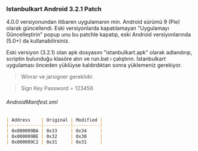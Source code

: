 ### Istanbulkart Android 3.2.1 Patch



4.0.0 versiyonundan itibaren uygulamanın min. Android sürümü 9 (Pie) olarak güncellendi. Eski versiyonlarda kapatılamayan "Uygulamayı Güncelleştirin" popup unu bu patchle kapatıp, eski Android versiyonlarında (5.0+) da kullanabilirsiniz.

Eski versiyon (3.2.1) olan apk dosyasını "istanbulkart.apk" olarak adlandırıp, scriptin bulunduğu klasöre atın ve run.bat ı çalıştırın. İstanbulkart uygulaması önceden yüklüyse kaldırdıktan sonra yüklemeniz gerekiyor.



> Winrar ve jarsigner gereklidir.

> Sign Key Password = 123456



###### AndroidManifest.xml

```markdown
| Address    | Original | Modified |
|------------|----------|----------|
| 0x000009BA | 0x33     | 0x34     |
| 0x000009BE | 0x32     | 0x30     |
| 0x000009C2 | 0x31     | 0x31     |
```


